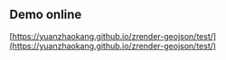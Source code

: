 ## Demo online  
[https://yuanzhaokang.github.io/zrender-geojson/test/](https://yuanzhaokang.github.io/zrender-geojson/test/)
